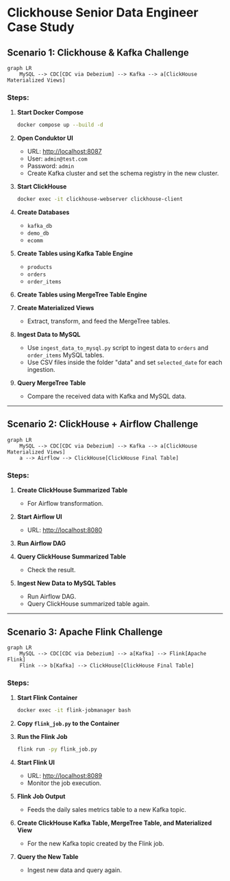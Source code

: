 # Clickhouse Senior Data Engineer Case Study

## Scenario 1: Clickhouse & Kafka Challenge

``` mermaid
graph LR
    MySQL --> CDC[CDC via Debezium] --> Kafka --> a[ClickHouse Materialized Views]
```

### Steps:

1. **Start Docker Compose**
    ```bash
    docker compose up --build -d
    ```

2. **Open Conduktor UI**
    - URL: [http://localhost:8087](http://localhost:8087)
    - User: `admin@test.com`
    - Password: `admin`
    - Create Kafka cluster and set the schema registry in the new cluster.

3. **Start ClickHouse**
    ```bash
    docker exec -it clickhouse-webserver clickhouse-client
    ```

4. **Create Databases**
    - `kafka_db`
    - `demo_db`
    - `ecomm`

5. **Create Tables using Kafka Table Engine**
    - `products`
    - `orders`
    - `order_items`

6. **Create Tables using MergeTree Table Engine**

7. **Create Materialized Views**
    - Extract, transform, and feed the MergeTree tables.

8. **Ingest Data to MySQL**
    - Use `ingest_data_to_mysql.py` script to ingest data to `orders` and `order_items` MySQL tables.
    - Use CSV files inside the folder "data" and set `selected_date` for each ingestion.

9. **Query MergeTree Table**
    - Compare the received data with Kafka and MySQL data.

---

## Scenario 2: ClickHouse + Airflow Challenge

``` mermaid
graph LR
    MySQL --> CDC[CDC via Debezium] --> Kafka --> a[ClickHouse Materialized Views]
    a --> Airflow --> ClickHouse[ClickHouse Final Table]
```

### Steps:

1. **Create ClickHouse Summarized Table**
    - For Airflow transformation.

2. **Start Airflow UI**
    - URL: [http://localhost:8080](http://localhost:8080)

3. **Run Airflow DAG**

4. **Query ClickHouse Summarized Table**
    - Check the result.

5. **Ingest New Data to MySQL Tables**
    - Run Airflow DAG.
    - Query ClickHouse summarized table again.

---

## Scenario 3: Apache Flink Challenge

``` mermaid
graph LR
    MySQL --> CDC[CDC via Debezium] --> a[Kafka] --> Flink[Apache Flink]
    Flink --> b[Kafka] --> ClickHouse[ClickHouse Final Table]
```

### Steps:

1. **Start Flink Container**
    ```bash
    docker exec -it flink-jobmanager bash
    ```

2. **Copy `flink_job.py` to the Container**

3. **Run the Flink Job**
    ```bash
    flink run -py flink_job.py
    ```

4. **Start Flink UI**
    - URL: [http://localhost:8089](http://localhost:8089)
    - Monitor the job execution.

5. **Flink Job Output**
    - Feeds the daily sales metrics table to a new Kafka topic.

6. **Create ClickHouse Kafka Table, MergeTree Table, and Materialized View**
    - For the new Kafka topic created by the Flink job.

7. **Query the New Table**
    - Ingest new data and query again.


